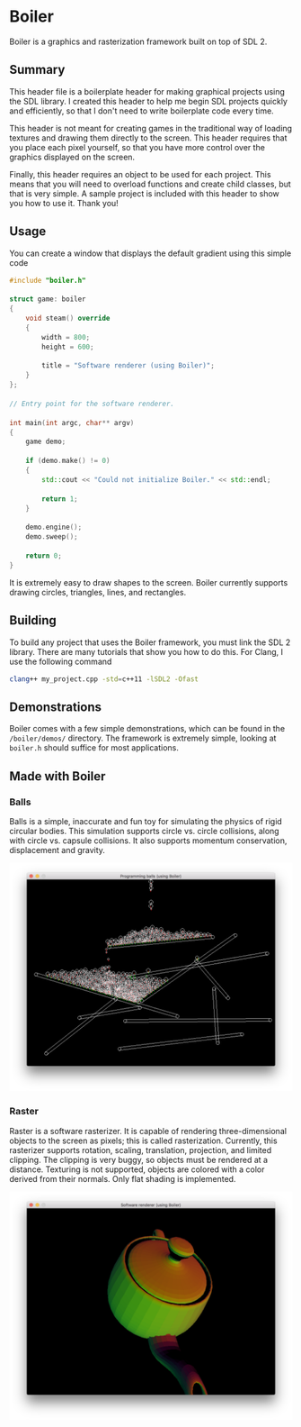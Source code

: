 # Boiler

Boiler is a graphics and rasterization framework built on top of SDL 2.

## Summary

This header file is a boilerplate header for making graphical projects using the SDL library. I created this header to help me begin SDL projects quickly and efficiently, so that I don't need to write boilerplate code every time.

This header is not meant for creating games in the traditional way of loading textures and drawing them directly to the screen. This header requires that you place each pixel yourself, so that you have more control over the graphics displayed on the screen.

Finally, this header requires an object to be used for each project. This means that you will need to overload functions and create child classes, but that is very simple. A sample project is included with this header to show you how to use it. Thank you!

## Usage

You can create a window that displays the default gradient using this simple code

```cpp
#include "boiler.h"

struct game: boiler
{	
	void steam() override
	{
		width = 800;
		height = 600;

		title = "Software renderer (using Boiler)";
	}
};

// Entry point for the software renderer.

int main(int argc, char** argv)
{
	game demo;

	if (demo.make() != 0)
	{
		std::cout << "Could not initialize Boiler." << std::endl;

		return 1;
	}

	demo.engine();
	demo.sweep();

	return 0;
}
```

It is extremely easy to draw shapes to the screen. Boiler currently supports drawing circles, triangles, lines, and rectangles.

## Building

To build any project that uses the Boiler framework, you must link the SDL 2 library. There are many tutorials that show you how to do this. For Clang, I use the following command

```bash
clang++ my_project.cpp -std=c++11 -lSDL2 -Ofast
```

## Demonstrations

Boiler comes with a few simple demonstrations, which can be found in the `/boiler/demos/` directory. The framework is extremely simple, looking at `boiler.h` should suffice for most applications.

## Made with Boiler

### Balls

Balls is a simple, inaccurate and fun toy for simulating the physics of rigid circular bodies. This simulation supports circle vs. circle collisions, along with circle vs. capsule collisions. It also supports momentum conservation, displacement and gravity.

![Screenshot](https://github.com/CobaltXII/boiler/blob/master/img/s_balls_1.png "Balls collecting in a bowl")

### Raster

Raster is a software rasterizer. It is capable of rendering three-dimensional objects to the screen as pixels; this is called rasterization. Currently, this rasterizer supports rotation, scaling, translation, projection, and limited clipping. The clipping is very buggy, so objects must be rendered at a distance. Texturing is not supported, objects are colored with a color derived from their normals. Only flat shading is implemented.

![Screenshot](https://github.com/CobaltXII/boiler/blob/master/img/s_raster_1.png "Schizophrenic teapot")
